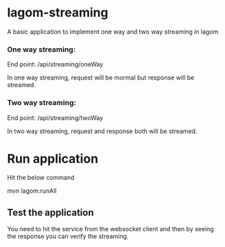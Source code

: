 # lagom-streaming
A basic application to implement one way and two way streaming in lagom

### One way streaming:
End point: /api/streaming/oneWay

In one way streaming, request will be mormal but response will be streamed.

### Two way streaming:
End point: /api/streaming/twoWay

In two way streaming, request and response both will be streamed.

# Run application
Hit the below command

mvn lagom:runAll

## Test the application
You need to hit the service from the websocket client and then by seeing the response 
you can verify the streaming.